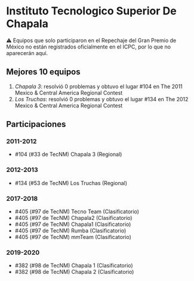 # Instituto Tecnologico Superior De Chapala

:warning: Equipos que solo participaron en el Repechaje del Gran Premio de México no están registrados oficialmente en el ICPC, por lo que no aparecerán aquí.

## Mejores 10 equipos

1. _Chapala 3_: resolvió 0 problemas y obtuvo el lugar #104 en The 2011 Mexico & Central America Regional Contest
1. _Los Truchas_: resolvió 0 problemas y obtuvo el lugar #134 en The 2012 Mexico & Central America Regional Contest

## Participaciones

### 2011-2012

- #104 (#33 de TecNM) Chapala 3 (Regional)

### 2012-2013

- #134 (#53 de TecNM) Los Truchas (Regional)

### 2017-2018

- #405 (#97 de TecNM) Tecno Team (Clasificatorio)
- #405 (#97 de TecNM) Chapala2 (Clasificatorio)
- #405 (#97 de TecNM) Chapala1 (Clasificatorio)
- #405 (#97 de TecNM) Rumba (Clasificatorio)
- #405 (#97 de TecNM) mmTeam (Clasificatorio)

### 2019-2020

- #382 (#98 de TecNM) Chapala 1 (Clasificatorio)
- #382 (#98 de TecNM) Chapala 2 (Clasificatorio)



